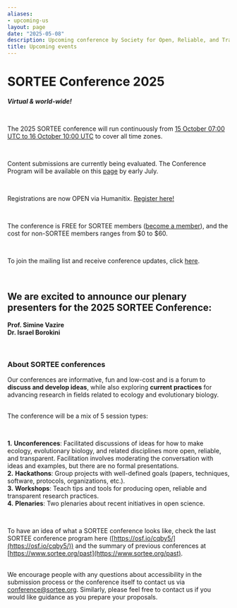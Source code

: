 ```yaml
---
aliases:
- upcoming-us
layout: page
date: "2025-05-08"
description: Upcoming conference by Society for Open, Reliable, and Transparent Ecology and Evolutionary biology (SORTEE)
title: Upcoming events
---
```


# SORTEE Conference 2025 #  

***Virtual & world-wide!***  

&nbsp; 
  
The 2025 SORTEE conference will run continuously from [15 October 07:00 UTC to 16 October 10:00 UTC](https://www.timeanddate.com/worldclock/fixedtime.html?msg=SORTEE+2025+Conference&iso=20251015T07&p1=1440&ah=23&am=55) to cover all time zones.   

&nbsp; 
  
Content submissions are currently being evaluated. The Conference Program will be available on this [page](https://conf-sortee.shinyapps.io/program-app/) by early July.  

&nbsp; 
  
Registrations are now OPEN via Humanitix. [Register here!](https://events.humanitix.com/sortee-conference-2025)  
 
&nbsp; 

The conference is FREE for SORTEE members ([become a member](https://www.sortee.org/join/)), and the cost for non-SORTEE members ranges from $0 to $60.   

&nbsp;  

To join the mailing list and receive conference updates, click [here](https://alluring-acorn-871.myflodesk.com/s4v8w89s35).  

&nbsp;  

## We are excited to announce our plenary presenters for the 2025 SORTEE Conference: ##   
**Prof. Simine Vazire**  
**Dr. Israel Borokini**   

&nbsp;  

### About SORTEE conferences ###
Our conferences are informative, fun and low-cost and is a forum to **discuss and develop ideas**, while also exploring **current practices** for advancing research in fields related to ecology and evolutionary biology.  

&nbsp;   
The conference will be a mix of 5 session types:  

&nbsp;  
    
**1.** **Unconferences**: Facilitated discussions of ideas for how to make ecology, evolutionary biology, and related disciplines more open, reliable, and transparent. Facilitation involves moderating the conversation with ideas and examples, but there are no formal presentations.  
**2.** **Hackathons**: Group projects with well-defined goals (papers, techniques, software, protocols, organizations, etc.).  
**3.** **Workshops**: Teach tips and tools for producing open, reliable and transparent research practices.  
**4.** **Plenaries**: Two plenaries about recent initiatives in open science.  

&nbsp;  

To have an idea of what a SORTEE conference looks like, check the last SORTEE conference program here ([https://osf.io/cqby5/](https://osf.io/cqby5/)) and the summary of previous conferences at [https://www.sortee.org/past](https://www.sortee.org/past).  
  
&nbsp;   
We encourage people with any questions about accessibility in the submission process or the conference itself to contact us via [conference@sortee.org](mailto:conference@sortee.org). Similarly, please feel free to contact us if you would like guidance as you prepare your proposals.
  
